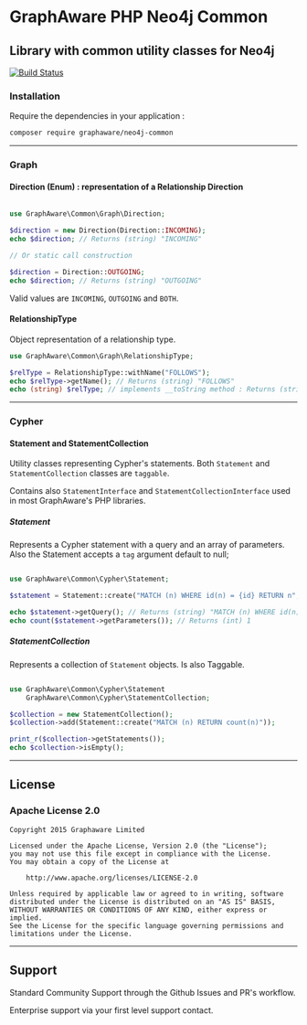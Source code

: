 # GraphAware PHP Neo4j Common

## Library with common utility classes for Neo4j

[![Build Status](https://travis-ci.org/graphaware/neo4j-php-commons.svg)](https://travis-ci.org/graphaware/neo4j-php-commons)

### Installation

Require the dependencies in your application :

```bash
composer require graphaware/neo4j-common
```

---

### Graph

#### Direction (Enum) : representation of a Relationship Direction

```php

use GraphAware\Common\Graph\Direction;

$direction = new Direction(Direction::INCOMING);
echo $direction; // Returns (string) "INCOMING"

// Or static call construction

$direction = Direction::OUTGOING;
echo $direction; // Returns (string) "OUTGOING"
```

Valid values are `INCOMING`, `OUTGOING` and `BOTH`.

#### RelationshipType

Object representation of a relationship type.

```php
use GraphAware\Common\Graph\RelationshipType;

$relType = RelationshipType::withName("FOLLOWS");
echo $relType->getName(); // Returns (string) "FOLLOWS"
echo (string) $relType; // implements __toString method : Returns (string) "FOLLOWS"
```
---

### Cypher

#### Statement and StatementCollection

Utility classes representing Cypher's statements. Both `Statement` and `StatementCollection` classes are 
`taggable`.

Contains also `StatementInterface` and `StatementCollectionInterface` used in most GraphAware's PHP libraries.

##### Statement

Represents a Cypher statement with a query and an array of parameters. Also the Statement accepts a `tag` argument default to null;

```php

use GraphAware\Common\Cypher\Statement;

$statement = Statement::create("MATCH (n) WHERE id(n) = {id} RETURN n", array("id" => 324));

echo $statement->getQuery(); // Returns (string) "MATCH (n) WHERE id(n) = {id} RETURN n"
echo count($statement->getParameters()); // Returns (int) 1
```

##### StatementCollection

Represents a collection of `Statement` objects. Is also Taggable.

```php

use GraphAware\Common\Cypher\Statement
    GraphAware\Common\Cypher\StatementCollection;

$collection = new StatementCollection();
$collection->add(Statement::create("MATCH (n) RETURN count(n)"));

print_r($collection->getStatements());
echo $collection->isEmpty();
```

---

## License

### Apache License 2.0

```
Copyright 2015 Graphaware Limited

Licensed under the Apache License, Version 2.0 (the "License");
you may not use this file except in compliance with the License.
You may obtain a copy of the License at

    http://www.apache.org/licenses/LICENSE-2.0

Unless required by applicable law or agreed to in writing, software
distributed under the License is distributed on an "AS IS" BASIS,
WITHOUT WARRANTIES OR CONDITIONS OF ANY KIND, either express or implied.
See the License for the specific language governing permissions and
limitations under the License.
```

--- 

## Support

Standard Community Support through the Github Issues and PR's workflow.

Enterprise support via your first level support contact.